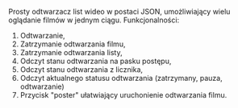 Prosty odtwarzacz list wideo w postaci JSON, umożliwiający wielu oglądanie filmów w jednym ciągu.
Funkcjonalności:
1. Odtwarzanie,
2. Zatrzymanie odtwarzania filmu,
3. Zatrzymanie odtwarzania listy,
4. Odczyt stanu odtwarzania na pasku postępu,
5. Odczyt stanu odtwarzania z licznika,
6. Odczyt aktualnego statusu odtwarzania (zatrzymany, pauza, odtwarzanie)
7. Przycisk "poster" ułatwiający uruchonienie odtwarzania filmu.

